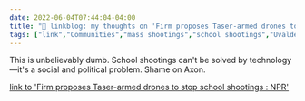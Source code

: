 ```yaml
---
date: 2022-06-04T07:44:04-04:00
title: "🔗 linkblog: my thoughts on 'Firm proposes Taser-armed drones to stop school shootings : NPR'"
tags: ["link","Communities","mass shootings","school shootings","Uvalde shooting","gun violence","drones","technology"]
---
```

This is unbelievably dumb. School shootings can't be solved by technology—it's a social and political problem. Shame on Axon.
 

[link to 'Firm proposes Taser-armed drones to stop school shootings : NPR'](https://www.npr.org/2022/06/04/1103066205/taser-armed-drones-school-shootings)
